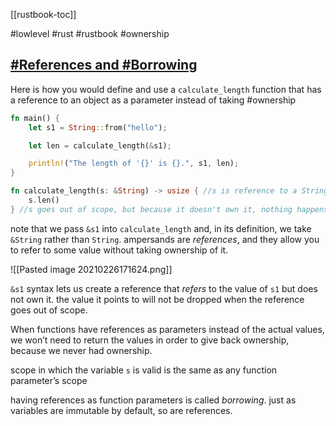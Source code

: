 [[rustbook-toc]]

#lowlevel #rust #rustbook #ownership

## [#References and #Borrowing](https://doc.rust-lang.org/book/ch04-02-references-and-borrowing.html#references-and-borrowing)

Here is how you would define and use a `calculate_length` function that has a reference to an object as a parameter instead of taking #ownership

```rust
fn main() {
    let s1 = String::from("hello");

    let len = calculate_length(&s1);

    println!("The length of '{}' is {}.", s1, len);
}

fn calculate_length(s: &String) -> usize { //s is reference to a String
    s.len()
} //s goes out of scope, but because it doesn't own it, nothing happens
```

note that we pass `&s1` into `calculate_length` and, in its definition, we take `&String` rather than `String`.
ampersands are _references_, and they allow you to refer to some value without taking ownership of it.

![[Pasted image 20210226171624.png]]

`&s1` syntax lets us create a reference that _refers_ to the value of `s1` but does not own it.  the value it points to will not be dropped when the reference goes out of scope.

When functions have references as parameters instead of the actual values, we won’t need to return the values in order to give back ownership, because we never had ownership.

scope in which the variable `s` is valid is the same as any function parameter’s scope

having references as function parameters is called _borrowing_.
just as variables are immutable by default, so are references.